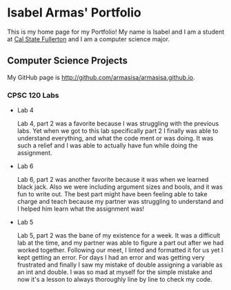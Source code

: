 # Isabel Armas' Portfolio

This is my home page for my Portfolio! My name is Isabel and I am a student at [Cal State Fullerton](http://www.fullerton.edu/) and I am a computer science major.

## Computer Science Projects

My GitHub page is http://github.com/armasisa/armasisa.github.io.

### CPSC 120 Labs

* Lab 4

    Lab 4, part 2 was a favorite because I was struggling with the previous labs. Yet when we got to this lab specifically part 2 I finally was able to understand everything, and what the code ment or was doing. It was such a relief and I was able to actually have fun while doing the assignment.


* Lab 6

    Lab 6, part 2 was another favorite because it was when we learned black jack. Also we were including argument sizes and bools, and it was fun to write out. The best part might have been feeling able to take charge and teach because my partner was struggling to understand and I helped him learn what the assignment was!


* Lab 5

    Lab 5, part 2 was the bane of my existence for a week. It was a difficult lab at the time, and my partner was able to figure a part out after we had worked together. Following our meet, I linted and formatted it for us yet I kept getting an error. For days I had an error and was getting very frustrated and finally I saw my mistake of double assigning a variable as an int and double. I was so mad at myself for the simple mistake and now it's a lesson to always thoroughly line by line to check my code.